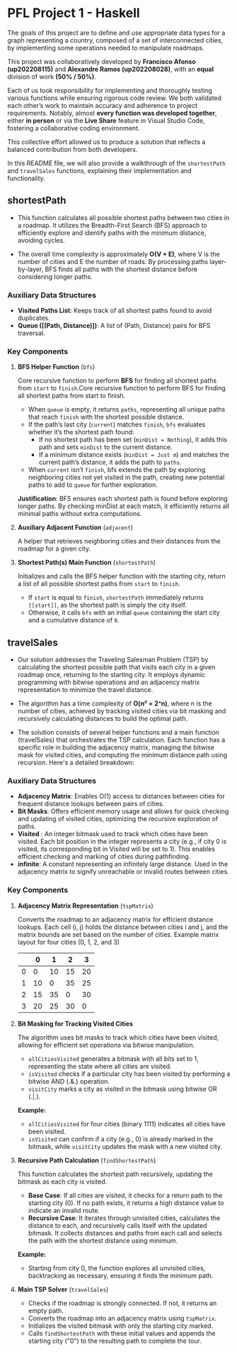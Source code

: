 # PFL Project 1 - Haskell

The goals of this project are to define and use appropriate data types for a
graph representing a country, composed of a set of interconnected cities, by implementing some operations needed to manipulate roadmaps.

This project was collaboratively developed by **Francisco Afonso (up202208115)**  and **Alexandre Ramos (up202208028)**, with an **equal** division of work **(50% / 50%)**. 

Each of us took responsibility for implementing and thoroughly testing various functions while ensuring rigorous code review. We both validated each other’s work to maintain accuracy and adherence to project requirements. Notably, almost **every function was developed together**, either **in person** or via the **Live Share** feature in Visual Studio Code, fostering a collaborative coding environment.

This collective effort allowed us to produce a solution that reflects a balanced contribution from both developers.

In this README file, we will also provide a walkthrough of the `shortestPath` and `travelSales` functions, explaining their implementation and functionality.

## shortestPath

- This function calculates all possible shortest paths between two cities in a roadmap. It utilizes the Breadth-First Search (BFS) approach to efficiently explore and identify paths with the minimum distance, avoiding cycles.

- The overall time complexity is approximately **O(V + E)**, where V is the number of cities and E the number of roads. By processing paths layer-by-layer, BFS finds all paths with the shortest distance before considering longer paths.

### Auxiliary Data Structures

- **Visited Paths List**: Keeps track of all shortest paths found to avoid duplicates.
- **Queue ([(Path, Distance)])**: A list of (Path, Distance) pairs for BFS traversal.

### Key Components

1. **BFS Helper Function** (`bfs`)

    Core recursive function to perform **BFS** for finding all shortest paths from `start` to `finish`.Core recursive function to perform BFS for finding all shortest paths from start to finish.

    - When `queue` is empty, it returns `paths`, representing all unique paths that reach `finish` with the shortest possible distance.
    - If the path’s last city (`current`) matches `finish`, `bfs` evaluates whether it’s the shortest path found:
        - If no shortest path has been set (`minDist = Nothing`), it adds this path and sets `minDist` to the current distance.
        - If a minimum distance exists (`minDist = Just m`) and matches the current path’s distance, it adds the path to `paths`.
    - When `current` isn’t `finish`, bfs extends the path by exploring neighboring cities not yet visited in the path, creating new potential paths to add to `queue` for further exploration.

    **Justification**: BFS ensures each shortest path is found before exploring longer paths. By checking minDist at each match, it efficiently returns all minimal paths without extra computations.

2. **Auxiliary Adjacent Function** (`adjacent`)

    A helper that retrieves neighboring cities and their distances from the roadmap for a given city.

3. **Shortest Path(s) Main Function** (`shortestPath`)

    Initializes and calls the BFS helper function with the starting city, return a list of all possible shortest paths from `start` to `finish`.

    - If `start` is equal to `finish`, `shortestPath` immediately returns `[[start]]`, as the shortest path is simply the city itself.
    - Otherwise, it calls `bfs` with an initial `queue` containing the start city and a cumulative distance of `0`.


## travelSales

- Our solution addresses the Traveling Salesman Problem (TSP) by calculating the shortest possible path that visits each city in a given roadmap once, returning to the starting city. It employs dynamic programming with bitwise operations and an adjacency matrix representation to minimize the travel distance.

- The algorithm has a time complexity of **O(n² + 2^n)**, where n is the number of cities, achieved by tracking visited cities via bit masking and recursively calculating distances to build the optimal path.

- The solution consists of several helper functions and a main function (travelSales) that orchestrates the TSP calculation. Each function has a specific role in building the adjacency matrix, managing the bitwise mask for visited cities, and computing the minimum distance path using recursion. Here's a detailed breakdown:

### Auxiliary Data Structures

- **Adjacency Matrix**: Enables O(1) access to distances between cities for frequent distance lookups between pairs of cities.
- **Bit Masks**: Offers efficient memory usage and allows for quick checking and updating of visited cities, optimizing the recursive exploration of paths.
- **Visited** : An integer bitmask used to track which cities have been visited. Each bit position in the integer represents a city (e.g., if city 0 is visited, its corresponding bit in Visited will be set to 1). This enables efficient checking and marking of cities during pathfinding.
- **infinite**: A constant representing an infinitely large distance. Used in the adjacency matrix to signify unreachable or invalid routes between cities.

### Key Components

1. **Adjacency Matrix Representation** (`tspMatrix`)

    Converts the roadmap to an adjacency matrix for efficient distance lookups.
    Each cell (i, j) holds the distance between cities i and j, and the matrix bounds are set based on the number of cities.
    Example matrix layout for four cities (0, 1, 2, and 3)

    |    | 0  | 1  | 2  | 3  |
    |----|----|----|----|----|
    |  0 |  0 | 10 | 15 | 20 |
    |  1 | 10 |  0 | 35 | 25 |
    |  2 | 15 | 35 |  0 | 30 |
    |  3 | 20 | 25 | 30 |  0 |

2. **Bit Masking for Tracking Visited Cities**

     The algorithm uses bit masks to track which cities have been visited, allowing for efficient set operations via bitwise manipulation.
    - `allCitiesVisited`  generates a bitmask with all bits set to 1, representing the state where all cities are visited.
    - `isVisited` checks if a particular city has been visited by performing a bitwise AND (.&.) operation.
    - `visitCity` marks a city as visited in the bitmask using bitwise OR (.|.).
    
    **Example:**

    - `allCitiesVisited` for four cities (binary 1111) indicates all cities have been visited.
    - `isVisited` can confirm if a city (e.g., 0) is already marked in the bitmask, while `visitCity` updates the mask with a new visited city.

3. **Recursive Path Calculation** (`findShortestPath`)

    This function calculates the shortest path recursively, updating the bitmask as each city is visited.

    - **Base Case**: If all cities are visited, it checks for a return path to the starting city (0). If no path exists, it returns a high distance value to indicate an invalid route.
    - **Recursive Case**: It iterates through unvisited cities, calculates the distance to each, and recursively calls itself with the updated bitmask. It collects distances and paths from each call and selects the path with the shortest distance using minimum.
    
    **Example:**

    - Starting from city 0, the function explores all unvisited cities, backtracking as necessary, ensuring it finds the minimum path.

4. **Main TSP Solver** (`travelSales`)

    - Checks if the roadmap is strongly connected. If not, it returns an empty path.
    - Converts the roadmap into an adjacency matrix using `tspMatrix`.
    - Initializes the visited bitmask with only the starting city marked.
    - Calls `findShortestPath` with these initial values and appends the starting city ("0") to the resulting path to complete the tour.



